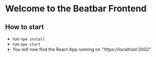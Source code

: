 # Welcome to the Beatbar Frontend

## How to start

- run `npm install`
- run `npm start`
- You will now find the React App running on "https://localhost:3002"
